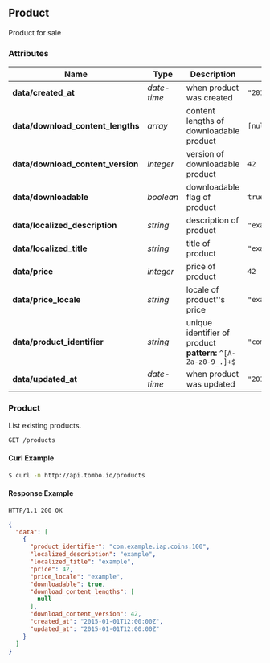 ## <a name="resource-product"></a>Product

Product for sale

### Attributes

| Name | Type | Description | Example |
| ------- | ------- | ------- | ------- |
| **data/created_at** | *date-time* | when product was created | `"2015-01-01T12:00:00Z"` |
| **data/download_content_lengths** | *array* | content lengths of downloadable product | `[null]` |
| **data/download_content_version** | *integer* | version of downloadable product | `42` |
| **data/downloadable** | *boolean* | downloadable flag of product | `true` |
| **data/localized_description** | *string* | description of product | `"example"` |
| **data/localized_title** | *string* | title of product | `"example"` |
| **data/price** | *integer* | price of product | `42` |
| **data/price_locale** | *string* | locale of product''s price | `"example"` |
| **data/product_identifier** | *string* | unique identifier of product<br/> **pattern:** <code>^[A-Za-z0-9_.]+$</code> | `"com.example.iap.coins.100"` |
| **data/updated_at** | *date-time* | when product was updated | `"2015-01-01T12:00:00Z"` |

### Product 

List existing products.

```
GET /products
```


#### Curl Example

```bash
$ curl -n http://api.tombo.io/products
```


#### Response Example

```
HTTP/1.1 200 OK
```

```json
{
  "data": [
    {
      "product_identifier": "com.example.iap.coins.100",
      "localized_description": "example",
      "localized_title": "example",
      "price": 42,
      "price_locale": "example",
      "downloadable": true,
      "download_content_lengths": [
        null
      ],
      "download_content_version": 42,
      "created_at": "2015-01-01T12:00:00Z",
      "updated_at": "2015-01-01T12:00:00Z"
    }
  ]
}
```


